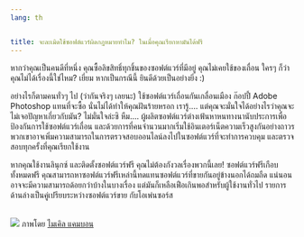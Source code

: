 ```yaml
---
lang: th


title: จะละเมิดใช้ซอฟต์แวร์ผิดกฎหมายทำไม? ในเมื่อคุณเรียกหามันได้ฟรี
---
```


หากว่าคุณเป็นคนดีที่หนึ่ง คุณซื้อลิขสิทธิ์ทุกชิ้นของซอฟต์แวร์ที่มีอยู่ คุณไม่เคยใช้ของเถื่อน ใครๆ ก็ว่าคุณไม่ได้เรื่องนี้ใช่ไหม? เยี่ยม หากเป็นกรณีนี้ ยินดีด้วยเป็นอย่างยิ่ง :)

อย่างไรก็ตามคนทั่วๆ ไป (ว่ากันจริงๆ เลยนะ) ใช้ซอฟต์แวร์เถื่อนกันเกลื่อนเมือง ก๊อปปี้ Adobe Photoshop แทนที่จะซื้อ นั่นไม่ได้ทำให้คุณฝันร้ายหรอก เรารู้.... แต่คุณจะมั่นใจได้อย่างไรว่าคุณจะไม่เจอปัญหาเกี่ยวกับมัน? ไม่มั่นใจล่ะซิ หืม.... ผู้ผลิตซอฟต์แวร์ต่างเฟ้นหาหนทางนานับประการเพื่อป้องกันการใช้ซอฟต์แวร์เถื่อน และด้วยการที่คนจำนวนมากเริ่มใช้อินเตอร์เน็ตความเร็วสูงกันอย่างถาวร พวกเขาอาจเพิ่มความสามารถในการตรวจสอบออนไลน์ลงไปในซอฟต์แวร์ที่จะทำการควบคุม และตรวจสอบทุกครั้งที่คุณเรียกใช้งาน

หากคุณใช้งานลินุกซ์ และติดตั้งซอฟต์แวร์ฟรี คุณไม่ต้องกังวลเรื่องพวกนี้เลย! ซอฟต์แวร์ฟรีเกือบทั้งหมดฟรี คุณสามารถหาซอฟต์แวร์ฟรีเหล่านี้ทดแทนซอฟต์แวร์ที่ขายกันอยู่ข้างนอกได้ถมถืด แน่นอนอาจจะมีความสามารถด้อยกว่าบ้างในบางเรื่อง แต่มันก็เหลือเฟือเกินพอสำหรับผู้ใช้งานทั่วไป รายการด้านล่างเป็นคู่เปรียบระหว่างซอฟต์แวร์ขาย กับโอเพ่นซอร์ส

<?php

table_parser ("Yes", "No", "Commercial", "Open source", "Exists on 
Windows?");


<br /><br>

<img src="Images/warez.png" />

ภาพโดย <a href="http://michel.cambon.free.fr/ampere/salle1bis.htm">ไมเคิล แคมบอน</a>




